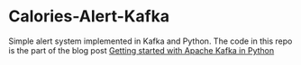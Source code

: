 # Calories-Alert-Kafka
Simple alert system implemented in Kafka and Python. The code in this repo is the part of the blog post [Getting started with Apache Kafka in Python](http://blog.adnansiddiqi.me/getting-started-with-apache-kafka-in-python/)
